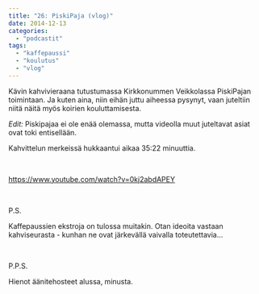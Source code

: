```yaml
---
title: "26: PiskiPaja (vlog)"
date: 2014-12-13
categories: 
  - "podcastit"
tags: 
  - "kaffepaussi"
  - "koulutus"
  - "vlog"
---
```


Kävin kahvivieraana tutustumassa Kirkkonummen Veikkolassa PiskiPajan toimintaan. Ja kuten aina, niin eihän juttu aiheessa pysynyt, vaan juteltiin niitä näitä myös koirien kouluttamisesta.

_Edit:_ Piskipajaa ei ole enää olemassa, mutta videolla muut juteltavat asiat ovat toki entisellään.

<!--more-->

Kahvittelun merkeissä hukkaantui aikaa 35:22 minuuttia.

 

https://www.youtube.com/watch?v=0kj2abdAPEY

 

P.S.

Kaffepaussien ekstroja on tulossa muitakin. Otan ideoita vastaan kahviseurasta - kunhan ne ovat järkevällä vaivalla toteutettavia...

 

P.P.S.

Hienot äänitehosteet alussa, minusta.
